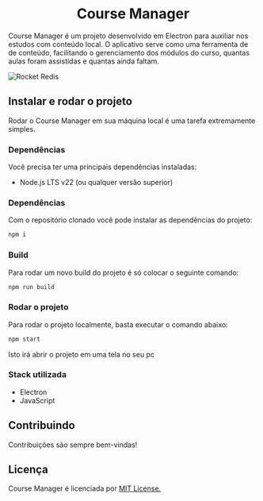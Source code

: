 <h1 align="center">
  Course Manager
</h1>

Course Manager é um projeto desenvolvido em Electron para auxiliar nos estudos com conteúdo local. O aplicativo serve como uma ferramenta de de conteúdo, facilitando o gerenciamento dos módulos do curso, quantas aulas foram assistidas e quantas ainda faltam.


![Rocket Redis](https://ik.imagekit.io/lt1yvcbdq/course-maneger.png?updatedAt=1738929647893)


## Instalar e rodar o projeto

Rodar o  Course Manager em sua máquina local é uma tarefa extremamente simples.

### Dependências

Você precisa ter uma principais dependências instaladas:

- Node.js LTS v22 (ou qualquer versão superior)

### Dependências

Com o repositório clonado você pode instalar as dependências do projeto:

```bash
npm i
```

### Build

Para rodar um novo build do projeto é só colocar o seguinte comando:

```bash
npm run build
```

### Rodar o projeto

Para rodar o projeto localmente, basta executar o comando abaixo:

```bash
npm start
```

Isto irá abrir o projeto em uma tela no seu pc

### Stack utilizada
- Electron 
- JavaScript
  
## Contribuindo
Contribuições são sempre bem-vindas!

## Licença
 Course Manager é licenciada por [MIT License.](https://github.com/betolarbac/course-manager/blob/main/LICENSE)
